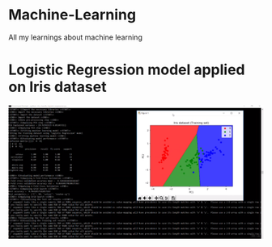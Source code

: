 # Machine-Learning
All my learnings about machine learning

# Logistic Regression model applied on Iris dataset
<div align="center">
  <a href="https://www.youtube.com/watch?v=_n6ZbG8heeg&feature=youtu.be">
  <img src="https://github.com/Manohar11/Machine-Learning/blob/master/Classification%20models/Linear%20models/Logistic%20Regression/Iris_data_classification/Logistic%20Regression_iris_dataset.png" alt="IMAGE ALT TEXT"></a>
</div>
